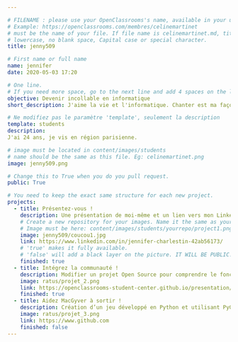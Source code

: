 ```yaml
---

# FILENAME : please use your OpenClassrooms's name, available in your url.
# Example: https://openclassrooms.com/membres/celinemartinet
# must be the name of your file. If file name is celinemartinet.md, title is celinemartinet.
# lowercase, no blank space, Capital case or special character.
title: jenny509

# First name or full name
name: jennifer
date: 2020-05-03 17:20

# One line.
# If you need more space, go to the next line and add 4 spaces on the left, as in 'description'.
objective: Devenir incollable en informatique
short_description: J'aime la vie et l'informatique. Chanter est ma façon de m'exprimer, cuisiner est ma passion.

# Ne modifiez pas le paramètre 'template', seulement la description
template: students
description:
J'ai 24 ans, je vis en région parisienne. 

# image must be located in content/images/students
# name should be the same as this file. Eg: celinemartinet.png
image: jenny509.png

# Change this to True when you do you pull request.
public: True

# You need to keep the exact same structure for each new project.
projects:
  - title: Présentez-vous !
    description: Une présentation de moi-même et un lien vers mon LinkedIn.
    # Create a new repository for your images. Name it the same as your nickname and profile picture.
    # Image must be here: content/images/students/yourrepo/project1.png
    image: jenny509/coucou1.jpg
    link: https://www.linkedin.com/in/jennifer-charlestin-42ab56173/
    # 'true' makes it fully available.
    # 'false' will add a black layer on the picture. IT WILL BE PUBLIC!
    finished: true
  - title: Intégrez la communauté !
    description: Modifier un projet Open Source pour comprendre le fonctionnement de Git, de Github et des pull requests. 
    image: ratus/projet_2.png
    link: https://openclassrooms-student-center.github.io/presentation/students/ratus.html
    finished: true
  - title: Aidez MacGyver à sortir !
    description: Création d’un jeu développé en Python et utilisant PyGame.
    image: ratus/projet_3.png
    link: https://www.github.com
    finished: false
---
```


